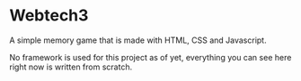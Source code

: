 # Webtech3
 A simple memory game that is made with HTML, CSS and Javascript.

 No framework is used for this project as of yet,
 everything you can see here right now is written from scratch.
